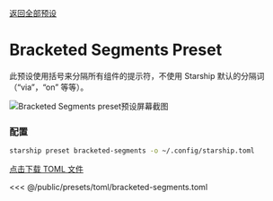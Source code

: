 [返回全部预设](./#bracketed-segments)

# Bracketed Segments Preset

此预设使用括号来分隔所有组件的提示符，不使用 Starship 默认的分隔词（“via”，“on” 等等）。

![Bracketed Segments preset预设屏幕截图](/presets/img/bracketed-segments.png)

### 配置

```sh
starship preset bracketed-segments -o ~/.config/starship.toml
```

[点击下载 TOML 文件](/presets/toml/bracketed-segments.toml)

<<< @/public/presets/toml/bracketed-segments.toml
